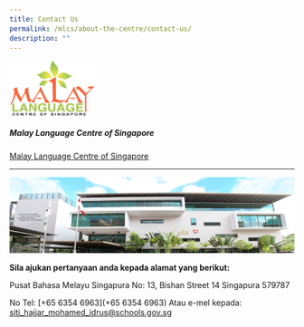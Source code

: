 ```yaml
---
title: Contact Us
permalink: /mlcs/about-the-centre/contact-us/
description: ""
---
```

<img src="/images/malaylanguagecenter.svg" style="width:30%">

##### Malay Language Centre of Singapore
[Malay Language Centre of Singapore](https://mlcs.moe.edu.sg)

----

![MLCS Building](/images/mlcs-building.jpeg)

**Sila ajukan pertanyaan anda kepada alamat yang berikut:**

Pusat Bahasa Melayu Singapura 
No: 13, Bishan Street 14
Singapura 579787

No Tel: [+65 6354 6963](+65 6354 6963)
Atau 
e-mel kepada: [siti\_hajjar\_mohamed\_idrus@schools.gov.sg](mailto:siti_hajjar_mohamed_idrus@schools.gov.sg)